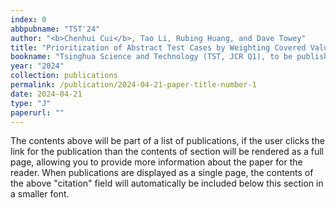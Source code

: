 ```yaml
---
index: 0
abbpubname: "TST'24"
author: "<b>Chenhui Cui</b>, Tao Li, Rubing Huang, and Dave Towey"
title: "Prioritization of Abstract Test Cases by Weighting Covered Value Combinations"
bookname: "Tsinghua Science and Technology (TST, JCR Q1), to be published"
year: "2024"
collection: publications
permalink: /publication/2024-04-21-paper-title-number-1
date: 2024-04-21
type: "J"
paperurl: ""
---
```


The contents above will be part of a list of publications, if the user clicks the link for the publication than the contents of section will be rendered as a full page, allowing you to provide more information about the paper for the reader. When publications are displayed as a single page, the contents of the above "citation" field will automatically be included below this section in a smaller font.
